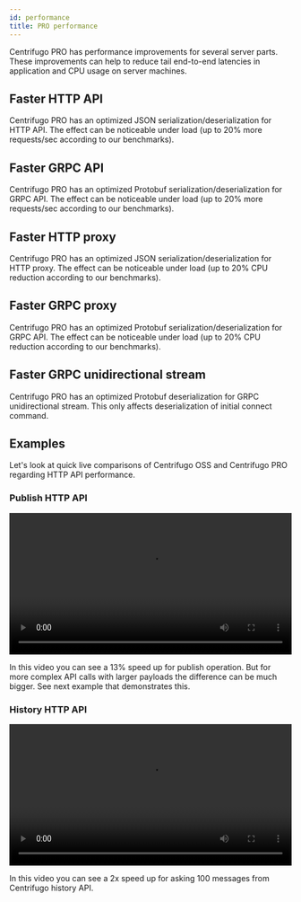 ```yaml
---
id: performance
title: PRO performance
---
```


Centrifugo PRO has performance improvements for several server parts. These improvements can help to reduce tail end-to-end latencies in application and CPU usage on server machines.

## Faster HTTP API

Centrifugo PRO has an optimized JSON serialization/deserialization for HTTP API. The effect can be noticeable under load (up to 20% more requests/sec according to our benchmarks).

## Faster GRPC API

Centrifugo PRO has an optimized Protobuf serialization/deserialization for GRPC API. The effect can be noticeable under load (up to 20% more requests/sec according to our benchmarks).

## Faster HTTP proxy

Centrifugo PRO has an optimized JSON serialization/deserialization for HTTP proxy. The effect can be noticeable under load (up to 20% CPU reduction according to our benchmarks).

## Faster GRPC proxy

Centrifugo PRO has an optimized Protobuf serialization/deserialization for GRPC API. The effect can be noticeable under load (up to 20% CPU reduction according to our benchmarks).

## Faster GRPC unidirectional stream

Centrifugo PRO has an optimized Protobuf deserialization for GRPC unidirectional stream. This only affects deserialization of initial connect command.

## Examples

Let's look at quick live comparisons of Centrifugo OSS and Centrifugo PRO regarding HTTP API performance.

### Publish HTTP API 

<video width="100%" controls>
  <source src="/img/pro_api_publish_perf.mp4" type="video/mp4" />
  Sorry, your browser doesn't support embedded video.
</video>

In this video you can see a 13% speed up for publish operation. But for more complex API calls with larger payloads the difference can be much bigger. See next example that demonstrates this.

### History HTTP API

<video width="100%" controls>
  <source src="/img/pro_api_history_perf.mp4" type="video/mp4" />
  Sorry, your browser doesn't support embedded video.
</video>

In this video you can see a 2x speed up for asking 100 messages from Centrifugo history API.
